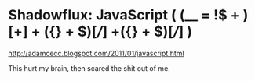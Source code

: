 <!--
id: 2872089177
link: http://kevinisom.info/post/2872089177/shadowflux-javascript
slug: shadowflux-javascript
date: Sun Jan 23 2011 00:30:07 GMT+1300 (NZDT)
raw: {"blog_name":"kevinisom","id":2872089177,"post_url":"http://kevinisom.info/post/2872089177/shadowflux-javascript","slug":"shadowflux-javascript","type":"link","date":"2011-01-22 11:30:07 GMT","timestamp":1295695807,"state":"published","format":"html","reblog_key":"saeiNl3e","tags":[],"short_url":"http://tmblr.co/Zw68Yy2hC9fP","highlighted":[],"feed_item":"http://adamcecc.blogspot.com/2011/01/javascript.html","from_feed_id":"650234","note_count":0,"title":"Shadowflux: JavaScript ( (__ = !$ + $)[+$] + ({} + $)[_/_] +({} + $)[_/_] )","url":"http://adamcecc.blogspot.com/2011/01/javascript.html","description":"<p>This hurt my brain, then scared the shit out of me.</p>"}
publish: 2011-01-023
tags: 
title: Shadowflux: JavaScript ( (__ = !$ + $)[+$] + ({} + $)[_/_] +({} + $)[_/_] )
-->


Shadowflux: JavaScript ( (__ = !$ + $)[+$] + ({} + $)[_/_] +({} + $)[_/_] )
===========================================================================

<http://adamcecc.blogspot.com/2011/01/javascript.html>

This hurt my brain, then scared the shit out of me.


